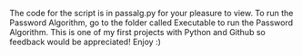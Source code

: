 The code for the script is in passalg.py for your pleasure to view. To run the Password Algorithm, go to the folder called Executable to run the Password Algorithm. This is one of my first projects with Python and Github so feedback would be appreciated! Enjoy :)